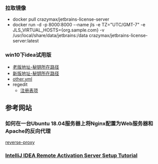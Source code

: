 ### 拉取镜像
* docker pull crazymax/jetbrains-license-server
* docker run -d -p 8000:8000 --name jls -e TZ="UTC/GMT-7" -e JLS_VIRTUAL_HOSTS={org.sample.com} -v /usr/local/share/data/jetbrains:/data crazymax/jetbrains-license-server:latest



### win10下idea试用版
* [老版地址-秘钥所在路径](C:/Users/用户名/对应产品/config/eval )
* [新版地址-秘钥所在路径](C:/Users/18273/AppData/Roaming/JetBrains/IntelliJIdea2020.2/eval)
* [other.yml](C:/Users/18273/AppData/Roaming/JetBrains/IntelliJIdea2020.2/options/other.yml)
* regedit
    * [注册表项](HKEY_CURRENT_USER/Software/JavaSoft/Prefs/jetbrains/idea)

## 参考网站

### 如何在一台Ubuntu 18.04服务器上将Nginx配置为Web服务器和Apache的反向代理
[reverse-proxy](https://www.digitalocean.com/community/tutorials/how-to-configure-nginx-as-a-web-server-and-reverse-proxy-for-apache-on-one-ubuntu-18-04-server)

### [IntelliJ IDEA Remote Activation Server Setup Tutorial](https://www.programmersought.com/article/4778629006/)








